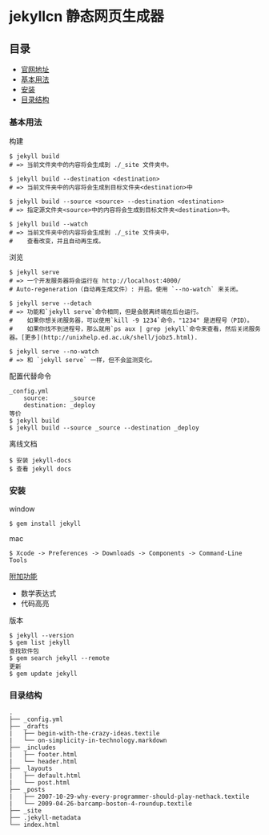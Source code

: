 # jekyllcn 静态网页生成器

## 目录
* [官网地址](http://jekyllcn.com/docs/usage/)
* [基本用法](#basic)
* [安装](#install)
* [目录结构](#structure)

<a id="basic"></a>
### 基本用法

构建
```
$ jekyll build
# => 当前文件夹中的内容将会生成到 ./_site 文件夹中。

$ jekyll build --destination <destination>
# => 当前文件夹中的内容将会生成到目标文件夹<destination>中

$ jekyll build --source <source> --destination <destination>
# => 指定源文件夹<source>中的内容将会生成到目标文件夹<destination>中。

$ jekyll build --watch
# => 当前文件夹中的内容将会生成到 ./_site 文件夹中，
#    查看改变，并且自动再生成。
```

浏览

```
$ jekyll serve
# => 一个开发服务器将会运行在 http://localhost:4000/
# Auto-regeneration（自动再生成文件）: 开启。使用 `--no-watch` 来关闭。

$ jekyll serve --detach
# => 功能和`jekyll serve`命令相同，但是会脱离终端在后台运行。
#    如果你想关闭服务器，可以使用`kill -9 1234`命令，"1234" 是进程号（PID）。
#    如果你找不到进程号，那么就用`ps aux | grep jekyll`命令来查看，然后关闭服务器。[更多](http://unixhelp.ed.ac.uk/shell/jobz5.html).

$ jekyll serve --no-watch
# => 和 `jekyll serve` 一样，但不会监测变化。
```

配置代替命令

```
_config.yml
    source:      _source
    destination: _deploy
等价
$ jekyll build
$ jekyll build --source _source --destination _deploy
```

离线文档

```
$ 安装 jekyll-docs
$ 查看 jekyll docs
```

<a id="install"></a>
### 安装

window

```
$ gem install jekyll
```

mac

```
$ Xcode -> Preferences -> Downloads -> Components -> Command-Line Tools
```

[附加功能](http://jekyllcn.com/docs/extras/)
- 数学表达式
- 代码高亮

版本
```
$ jekyll --version
$ gem list jekyll
查找软件包
$ gem search jekyll --remote
更新
$ gem update jekyll
```

<a id="structure"></a>
### 目录结构

```
.
├── _config.yml
├── _drafts
|   ├── begin-with-the-crazy-ideas.textile
|   └── on-simplicity-in-technology.markdown
├── _includes
|   ├── footer.html
|   └── header.html
├── _layouts
|   ├── default.html
|   └── post.html
├── _posts
|   ├── 2007-10-29-why-every-programmer-should-play-nethack.textile
|   └── 2009-04-26-barcamp-boston-4-roundup.textile
├── _site
├── .jekyll-metadata
└── index.html
```

